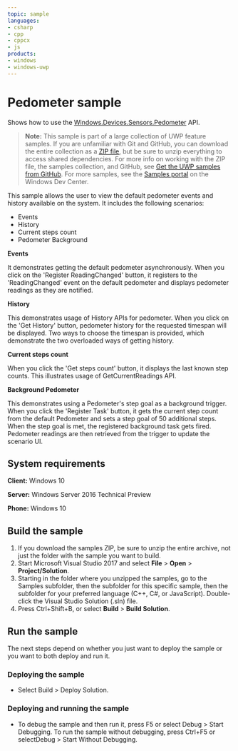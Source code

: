 ```yaml
---
topic: sample
languages:
- csharp
- cpp
- cppcx
- js
products:
- windows
- windows-uwp
---
```


<!---
  category: DevicesSensorsAndPower
  samplefwlink: http://go.microsoft.com/fwlink/p/?LinkId=620584
--->

# Pedometer sample

Shows how to use the [Windows.Devices.Sensors.Pedometer](https://msdn.microsoft.com/library/windows/apps/windows.devices.sensors.pedometer.aspx) API.

> **Note:** This sample is part of a large collection of UWP feature samples. 
> If you are unfamiliar with Git and GitHub, you can download the entire collection as a 
> [ZIP file](https://github.com/Microsoft/Windows-universal-samples/archive/master.zip), but be 
> sure to unzip everything to access shared dependencies. For more info on working with the ZIP file, 
> the samples collection, and GitHub, see [Get the UWP samples from GitHub](https://aka.ms/ovu2uq). 
> For more samples, see the [Samples portal](https://aka.ms/winsamples) on the Windows Dev Center. 

This sample allows the user to view the default pedometer events and history available on the system.
It includes the following scenarios:

-   Events
-   History
-   Current steps count
-   Pedometer Background

**Events**

It demonstrates getting the default pedometer asynchronously.
When you click on the 'Register ReadingChanged' button, it registers to the 'ReadingChanged' event on the default pedometer and displays pedometer readings as they are notified.

**History**

This demonstrates usage of History APIs for pedometer.
When you click on the 'Get History' button, pedometer history for the requested timespan will be displayed. Two ways to choose the timespan is provided, which demonstrate the two overloaded ways of getting history.

**Current steps count**

When you click the 'Get steps count' button, it displays the last known step counts. This illustrates usage of GetCurrentReadings API.

**Background Pedometer**

This demonstrates using a Pedometer's step goal as a background trigger. 
When you click the 'Register Task' button, it gets the current step count from the default Pedometer and sets a step goal of 50 additional steps.
When the step goal is met, the registered background task gets fired. Pedometer readings are then retrieved from the trigger to update the scenario UI.

## System requirements

**Client:** Windows 10

**Server:** Windows Server 2016 Technical Preview

**Phone:** Windows 10

## Build the sample

1. If you download the samples ZIP, be sure to unzip the entire archive, not just the folder with the sample you want to build. 
2. Start Microsoft Visual Studio 2017 and select **File** \> **Open** \> **Project/Solution**.
3. Starting in the folder where you unzipped the samples, go to the Samples subfolder, then the subfolder for this specific sample, then the subfolder for your preferred language (C++, C#, or JavaScript). Double-click the Visual Studio Solution (.sln) file.
4. Press Ctrl+Shift+B, or select **Build** \> **Build Solution**.

## Run the sample

The next steps depend on whether you just want to deploy the sample or you want to both deploy and run it.

### Deploying the sample

- Select Build > Deploy Solution. 

### Deploying and running the sample

- To debug the sample and then run it, press F5 or select Debug >  Start Debugging. To run the sample without debugging, press Ctrl+F5 or selectDebug > Start Without Debugging. 
